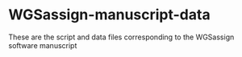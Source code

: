 # WGSassign-manuscript-data
These are the script and data files corresponding to the WGSassign software manuscript
